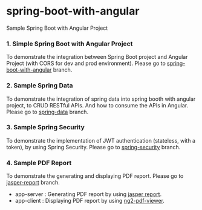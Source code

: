# spring-boot-with-angular
Sample Spring Boot with Angular Project


### 1. Simple Spring Boot with Angular Project
To demonstrate the integration between Spring Boot project and Angular Project (with CORS for dev and prod environment). Please go to [spring-boot-with-angular](https://github.com/kritdev/spring-boot-with-angular/tree/spring-boot-with-angular) branch.


### 2. Sample Spring Data
To demonstrate the integration of spring data into spring booth with angular project, to CRUD RESTful APIs. And how to consume the APIs in Angular. Please go to [spring-data](https://github.com/kritdev/spring-boot-with-angular/tree/spring-data) branch.


### 3. Sample Spring Security
To demonstrate the implementation of JWT authentication (stateless, with a token), by using Spring Security. Please go to [spring-security](https://github.com/kritdev/spring-boot-with-angular/tree/spring-security) branch.


### 4. Sample PDF Report
To demonstrate the generating and displaying PDF report. Please go to [jasper-report](https://github.com/kritdev/spring-boot-with-angular/tree/jasper-report) branch.
- app-server : Generating PDF report by using [jasper report](https://community.jaspersoft.com/project/jaspersoft-studio).
- app-client : Displaying PDF report by using [ng2-pdf-viewer](https://www.npmjs.com/package/ng2-pdf-viewer).

